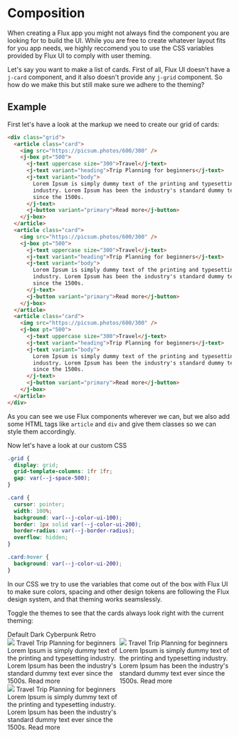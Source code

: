 <script setup>
import {ref, watch} from 'vue'

const theme = ref(document.documentElement.className);

watch(theme, val => {
   document.documentElement.className = "";
   if(val) {
    document.documentElement.classList.add(val)
   } else {
    document.documentElement.className = "";
   }
})


const attrObserver = new MutationObserver((mutations) => {
  mutations.forEach(mu => {
    if (mu.type !== "attributes" && mu.attributeName !== "class") return;
    theme.value = mu.target.className;
    console.log("class was modified!", mu.target.classList.contains('dark'));
  });
});

attrObserver.observe(document.documentElement, {attributes: true})

</script>

# Composition

When creating a Flux app you might not always find the component you are looking for to build the UI. While you are free to create whatever layout fits for you app needs, we highly reccomend you to use the CSS variables provided by Flux UI to comply with user theming.

Let's say you want to make a list of cards. First of all, Flux UI doesn't have a `j-card` component, and it also doesn't provide any `j-grid` component. So how do we make this but still make sure we adhere to the theming?

## Example

First let's have a look at the markup we need to create our grid of cards:

```html
<div class="grid">
  <article class="card">
    <img src="https://picsum.photos/600/300" />
    <j-box pt="500">
      <j-text uppercase size="300">Travel</j-text>
      <j-text variant="heading">Trip Planning for beginners</j-text>
      <j-text variant="body">
        Lorem Ipsum is simply dummy text of the printing and typesetting
        industry. Lorem Ipsum has been the industry's standard dummy text ever
        since the 1500s.
      </j-text>
      <j-button variant="primary">Read more</j-button>
    </j-box>
  </article>
  <article class="card">
    <img src="https://picsum.photos/600/300" />
    <j-box pt="500">
      <j-text uppercase size="300">Travel</j-text>
      <j-text variant="heading">Trip Planning for beginners</j-text>
      <j-text variant="body">
        Lorem Ipsum is simply dummy text of the printing and typesetting
        industry. Lorem Ipsum has been the industry's standard dummy text ever
        since the 1500s.
      </j-text>
      <j-button variant="primary">Read more</j-button>
    </j-box>
  </article>
  <article class="card">
    <img src="https://picsum.photos/600/300" />
    <j-box pt="500">
      <j-text uppercase size="300">Travel</j-text>
      <j-text variant="heading">Trip Planning for beginners</j-text>
      <j-text variant="body">
        Lorem Ipsum is simply dummy text of the printing and typesetting
        industry. Lorem Ipsum has been the industry's standard dummy text ever
        since the 1500s.
      </j-text>
      <j-button variant="primary">Read more</j-button>
    </j-box>
  </article>
</div>
```

As you can see we use Flux components wherever we can, but we also add some HTML tags like `article` and `div` and give them classes so we can style them accordingly.

Now let's have a look at our custom CSS

```css
.grid {
  display: grid;
  grid-template-columns: 1fr 1fr;
  gap: var(--j-space-500);
}

.card {
  cursor: pointer;
  width: 100%;
  background: var(--j-color-ui-100);
  border: 1px solid var(--j-color-ui-200);
  border-radius: var(--j-border-radius);
  overflow: hidden;
}

.card:hover {
  background: var(--j-color-ui-200);
}
```

In our CSS we try to use the variables that come out of the box with Flux UI to make sure colors, spacing and other design tokens are following the Flux design system, and that theming works seamslessly.

Toggle the themes to see that the cards always look right with the current theming:

<j-box pb="500">
<j-radio-button :checked="theme === ''" name="theme" @change="e => theme = e.target.value" value="">Default</j-radio-button>
<j-radio-button :checked="theme === 'dark'" name="theme" @change="e => theme = e.target.value" value="dark">Dark</j-radio-button>
<j-radio-button :checked="theme === 'cyberpunk'" name="theme" @change="e => theme = e.target.value" value="cyberpunk">
Cyberpunk
</j-radio-button>
<j-radio-button :checked="theme === 'retro'" name="theme" @change="e => theme = e.target.value" value="retro">Retro</j-radio-button>
</j-box>

<div class="grid">
  <article class="card">
    <img src="https://picsum.photos/600/300" />
    <j-box pt="500">
      <j-text uppercase size="300">Travel</j-text>
      <j-text variant="heading">Trip Planning for beginners</j-text>
      <j-text variant="body">
        Lorem Ipsum is simply dummy text of the printing and typesetting
        industry. Lorem Ipsum has been the industry's standard dummy text ever
        since the 1500s.
      </j-text>
      <j-button variant="primary">Read more</j-button>
    </j-box>
  </article>
  <article class="card">
    <img src="https://picsum.photos/600/300" />
    <j-box pt="500">
      <j-text uppercase size="300">Travel</j-text>
      <j-text variant="heading">Trip Planning for beginners</j-text>
      <j-text variant="body">
        Lorem Ipsum is simply dummy text of the printing and typesetting
        industry. Lorem Ipsum has been the industry's standard dummy text ever
        since the 1500s.
      </j-text>
      <j-button variant="primary">Read more</j-button>
    </j-box>
  </article>
  <article class="card">
    <img src="https://picsum.photos/600/300" />
    <j-box pt="500">
      <j-text uppercase size="300">Travel</j-text>
      <j-text variant="heading">Trip Planning for beginners</j-text>
      <j-text variant="body">
        Lorem Ipsum is simply dummy text of the printing and typesetting
        industry. Lorem Ipsum has been the industry's standard dummy text ever
        since the 1500s.
      </j-text>
      <j-button variant="primary">Read more</j-button>
    </j-box>
  </article>
</div>

<style scoped>

.grid {
 display: grid;
 grid-template-columns: 1fr 1fr;
 gap: var(--j-space-500);
}

.card {
  cursor: pointer;
  width: 100%;
  background: var(--j-color-ui-100);
  border: 1px solid var(--j-color-ui-200);
  border-radius: var(--j-border-radius);
  overflow: hidden;
}

.card:hover {
  background: var(--j-color-ui-200);
}
</style>
